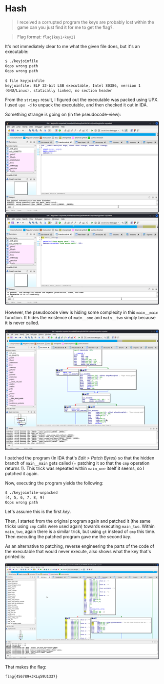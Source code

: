 # Hash

> I received a corrupted program the keys are probably lost within the game can you just find it for me to get the flag?.

> Flag format: `flag{key1+key2}`

It's not immediately clear to me what the given file does, but it's an executable:

```
$ ./keyjoinfile 
Oops wrong path
Oops wrong path

$ file keyjoinfile               
keyjoinfile: ELF 32-bit LSB executable, Intel 80386, version 1 (GNU/Linux), statically linked, no section header
```

From the `strings` result, I figured out the executable was packed using UPX. I used `upx -d` to unpack the executable, and then checked it out in IDA.

Something strange is going on (in the pseudocode-view):

![](screenshot1.png)
![](screenshot2.png)


However, the pseudocode view is hiding some complexity in this `main__main` function. It hides the existence of `main__one` and `main__two` simply because it is never called.

![](screenshot3.png)

I patched the program (In IDA that's *Edit > Patch Bytes*) so that the hidden branch of `main__main` gets called (= patching it so that the `cmp` operation returns 1). This trick was repeated within `main_one` itself it seems, so I patched it again. 

Now, executing the program yields the following:

```
$ ./keyjoinfile-unpacked 
[4, 5, 6, 7, 8, 9]
Oops wrong path
```

Let's assume this is the first *key*.

Then, I started from the original program again and patched it (the same tricks using `cmp` calls were used again) towards executing `main_two`. Within `main_two`, again there is a similar trick, but using `gt` instead of `cmp` this time. Then executing the patched program gave me the second *key*.

As an alternative to patching, reverse engineering the parts of the code of the executable that would never execute, also shows what the key that's printed is:

![](screenshot4.png)

That makes the flag:

```
flag{456789+JKLq59U1337}
```
